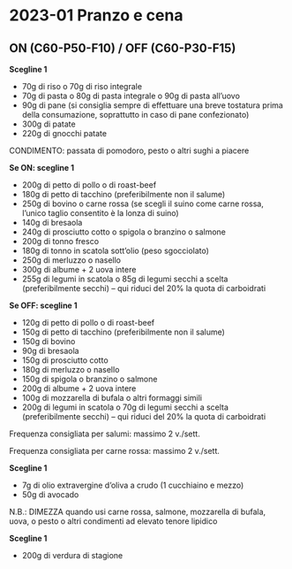 # 2023-01 Pranzo e cena

## ON (C60-P50-F10) / OFF (C60-P30-F15)

**Scegline 1**

- 70g di riso o 70g di riso integrale
- 70g di pasta o 80g di pasta integrale o 90g di pasta all’uovo
- 90g di pane (si consiglia sempre di effettuare una breve tostatura prima della consumazione, soprattutto in caso di pane confezionato)
- 300g di patate
- 220g di gnocchi patate

CONDIMENTO: passata di pomodoro, pesto o altri sughi a piacere

**Se ON: scegline 1**

- 200g di petto di pollo o di roast-beef
- 180g di petto di tacchino (preferibilmente non il salume)
- 250g di bovino o carne rossa (se scegli il suino come carne rossa, l’unico taglio consentito è la lonza di suino)
- 140g di bresaola
- 240g di prosciutto cotto o spigola o branzino o salmone
- 200g di tonno fresco
- 180g di tonno in scatola sott’olio (peso sgocciolato)
- 250g di merluzzo o nasello
- 300g di albume + 2 uova intere
- 255g di legumi in scatola o 85g di legumi secchi a scelta (preferibilmente secchi) – qui riduci del 20% la quota di carboidrati

**Se OFF: scegline 1**

- 120g di petto di pollo o di roast-beef
- 150g di petto di tacchino (preferibilmente non il salume)
- 150g di bovino
- 90g di bresaola
- 150g di prosciutto cotto
- 180g di merluzzo o nasello
- 150g di spigola o branzino o salmone
- 200g di albume + 2 uova intere
- 100g di mozzarella di bufala o altri formaggi simili
- 200g di legumi in scatola o 70g di legumi secchi a scelta (preferibilmente secchi) – qui riduci del 20% la quota di carboidrati

Frequenza consigliata per salumi: massimo 2 v./sett.

Frequenza consigliata per carne rossa: massimo 2 v./sett.

**Scegline 1**

- 7g di olio extravergine d’oliva a crudo (1 cucchiaino e mezzo)
- 50g di avocado

N.B.: DIMEZZA quando usi carne rossa, salmone, mozzarella di bufala, uova, o pesto o altri condimenti ad elevato tenore lipidico

**Scegline 1**

- 200g di verdura di stagione
